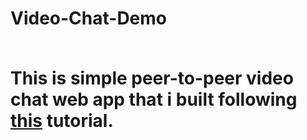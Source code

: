 <h1> Video-Chat-Demo

 <br/>This is simple peer-to-peer video chat web app that i built following [this](https://www.youtube.com/watch?v=oxFr7we3LC8&t=1029s) tutorial.

